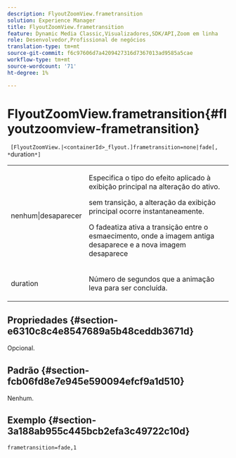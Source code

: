 ```yaml
---
description: FlyoutZoomView.frametransition
solution: Experience Manager
title: FlyoutZoomView.frametransition
feature: Dynamic Media Classic,Visualizadores,SDK/API,Zoom em linha
role: Desenvolvedor,Profissional de negócios
translation-type: tm+mt
source-git-commit: f6c97606d7a4209427316d7367013ad9585a5cae
workflow-type: tm+mt
source-wordcount: '71'
ht-degree: 1%

---
```



# FlyoutZoomView.frametransition{#flyoutzoomview-frametransition}

` [FlyoutZoomView.|<containerId>_flyout.]frametransition=none|fade[, *`duration`*]`

<table id="table_FC34B37AACFB4E92A37E1D2D93D5F0D2"> 
 <tbody> 
  <tr> 
   <td colname="col1"> <p> <span class="codeph"> nenhum|desaparecer</span> </p> </td> 
   <td colname="col2"> <p> </p> <p> Especifica o tipo do efeito aplicado à exibição principal na alteração do ativo. </p> <p><span class="codeph"> </span> sem transição, a alteração da exibição principal ocorre instantaneamente. </p> <p><span class="codeph"> O </span> fadeatiza ativa a transição entre o esmaecimento, onde a imagem antiga desaparece e a nova imagem desaparece </p> <p> </p> </td> 
  </tr> 
  <tr> 
   <td colname="col1"> <p><span class="codeph"><span class="varname"> duration</span></span> </p> </td> 
   <td colname="col2"> <p> Número de segundos que a animação leva para ser concluída. </p> </td> 
  </tr> 
 </tbody> 
</table>

## Propriedades {#section-e6310c8c4e8547689a5b48ceddb3671d}

Opcional.

## Padrão {#section-fcb06fd8e7e945e590094efcf9a1d510}

Nenhum.

## Exemplo {#section-3a188ab955c445bcb2efa3c49722c10d}

`frametransition=fade,1`
